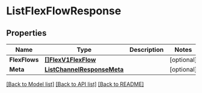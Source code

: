 # ListFlexFlowResponse

## Properties

Name | Type | Description | Notes
------------ | ------------- | ------------- | -------------
**FlexFlows** | [**[]FlexV1FlexFlow**](flex.v1.flex_flow.md) |  |[optional] 
**Meta** | [**ListChannelResponseMeta**](ListChannelResponse_meta.md) |  |[optional] 

[[Back to Model list]](../README.md#documentation-for-models) [[Back to API list]](../README.md#documentation-for-api-endpoints) [[Back to README]](../README.md)



